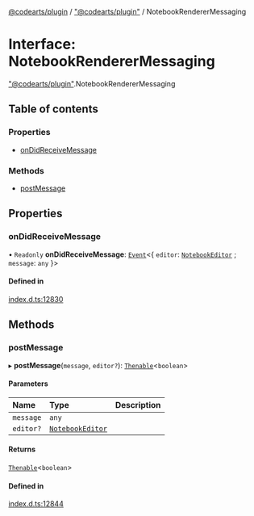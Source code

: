 [@codearts/plugin](../README.md) / ["@codearts/plugin"](../modules/_codearts_plugin_.md) / NotebookRendererMessaging

# Interface: NotebookRendererMessaging

["@codearts/plugin"](../modules/_codearts_plugin_.md).NotebookRendererMessaging

## Table of contents

### Properties

- [onDidReceiveMessage](codearts_plugin_.NotebookRendererMessaging.md#ondidreceivemessage)

### Methods

- [postMessage](codearts_plugin_.NotebookRendererMessaging.md#postmessage)

## Properties

### onDidReceiveMessage

• `Readonly` **onDidReceiveMessage**: [`Event`](codearts_plugin_.Event.md)<{ `editor`: [`NotebookEditor`](codearts_plugin_.NotebookEditor.md) ; `message`: `any`  }\>

#### Defined in

[index.d.ts:12830](https://github.com/huaweicloud/cloudide-plugin-api/blob/203b986/index.d.ts#L12830)

## Methods

### postMessage

▸ **postMessage**(`message`, `editor?`): [`Thenable`](Thenable.md)<`boolean`\>

#### Parameters

| Name | Type | Description |
| :------ | :------ | :------ |
| `message` | `any` |  |
| `editor?` | [`NotebookEditor`](codearts_plugin_.NotebookEditor.md) |  |

#### Returns

[`Thenable`](Thenable.md)<`boolean`\>

#### Defined in

[index.d.ts:12844](https://github.com/huaweicloud/cloudide-plugin-api/blob/203b986/index.d.ts#L12844)
